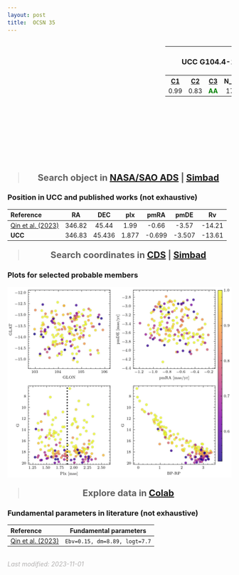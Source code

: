 ```yaml
---
layout: post
title:  OCSN 35
---
```


<div style="display: flex; justify-content: space-between;">
 <div style="text-align: center;">
 <!-- Left block -->
 <div id="aladin-lite-div" style="width:355px;height:250px;"></div>
 <script type="text/javascript" src="https://aladin.cds.unistra.fr/AladinLite/api/v3/latest/aladin.js" charset="utf-8"></script>
 <script type="text/javascript">
   let aladin;
   A.init.then(() => {
      aladin = A.aladin('#aladin-lite-div', {survey: "P/DSS2/color", fov:1.66, target: "346.83 45.436"});
   });
 </script>
</div>
<!-- Left block -->

<table style="text-align: center; width:355px;height:250px;">
  <!-- Row 1 (title) -->
  <tr>
    <td colspan="5"><h3>UCC G104.4-13.6</h3></td>
  </tr>
  <!-- Row 2 -->
  <tr>
    <th><a href="https://ucc.ar/faq#what-are-the-c1-c2-and-c3-parameters" title="Photometric class">C1</a></th>
    <th><a href="https://ucc.ar/faq#what-are-the-c1-c2-and-c3-parameters" title="Density class">C2</a></th>
    <th><a href="https://ucc.ar/faq#what-are-the-c1-c2-and-c3-parameters" title="Combined class">C3</a></th>
    <th><div title="Stars with membership probability >50%">N_50</div></th>
    <th><div title="Radius that contains half the members [arcmin]">r_50</div></th>
  </tr>
  <!-- Row 3 -->
  <tr>
    <td>0.99</td>
    <td>0.83</td>
    <td><span style="color: green; font-weight: bold;">A</span><span style="color: green; font-weight: bold;">A</span></td>
    <td>176</td>
    <td>49.8</td>
  </tr>
</table>
</div>

> <p style="text-align:center; font-weight: bold; font-size:20px">Search object in <a href="https://ui.adsabs.harvard.edu/search/q=%20collection%3Aastronomy%20body%3A%22OCSN%2035%22&sort=date%20desc%2C%20bibcode%20desc&p_=0" target="_blank">NASA/SAO ADS</a> | <a href="https://simbad.cds.unistra.fr/simbad/sim-id-refs?Ident=ocsn35" target="_blank">Simbad</a></p>


### Position in UCC and published works (not exhaustive)

| Reference    | RA    | DEC   | plx  | pmRA  | pmDE   |  Rv  |
| :---         | :---: | :---: | :---: | :---: | :---: | :---: |
|[Qin et al. (2023)](https://ui.adsabs.harvard.edu/abs/2023ApJS..265...12Q/abstract) | 346.82 | 45.44 | 1.99 | -0.66 | -3.57 | -14.21 |
| **UCC** |346.83 | 45.436 | 1.877 | -0.699 | -3.507 | -13.61 |

> <p style="text-align:center; font-weight: bold; font-size:20px">Search coordinates in <a href="https://cdsportal.u-strasbg.fr/?target=346.83,+45.436" target="_blank">CDS</a> | <a href="https://simbad.cds.unistra.fr/mobile/object_list.html?coord=346.83%2045.436&output=json&radius=5&userEntry=ocsn35" target="_blank">Simbad</a></p>

### Plots for selected probable members

![CLUSTER](https://raw.githubusercontent.com/ucc23/Q2N/main/plots/ocsn35.webp)


> <p style="text-align:center; font-weight: bold; font-size:20px">Explore data in <a href="https://colab.research.google.com/github/UCC23/Q2N/blob/master/notebooks/ocsn35.ipynb" target="_blank">Colab</a></p>


### Fundamental parameters in literature (not exhaustive)

| Reference |  Fundamental parameters |
| :---         |     :---:      |
| [Qin et al. (2023)](https://ui.adsabs.harvard.edu/abs/2023ApJS..265...12Q/abstract) | `Ebv=0.15, dm=8.89, logt=7.7` |

<br>
<font color="b3b1b1"><i>Last modified: 2023-11-01</i></font>
